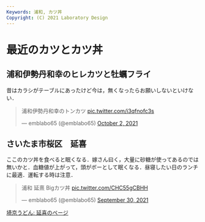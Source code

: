 ```yaml
---
Keywords: 浦和, カツ丼 
Copyright: (C) 2021 Laboratory Design
---
```


# 最近のカツとカツ丼

## 浦和伊勢丹和幸のヒレカツと牡蠣フライ

昔はカラシがテーブルにあったけど今は，無くなったらお願いしないといけない．
<blockquote class="twitter-tweet"><p lang="ja" dir="ltr">浦和伊勢丹和幸のトンカツ <a href="https://t.co/i3qfnofc3s">pic.twitter.com/i3qfnofc3s</a></p>&mdash; emblabo65 (@emblabo65) <a href="https://twitter.com/emblabo65/status/1444249310250496005?ref_src=twsrc%5Etfw">October 2, 2021</a></blockquote> <script async src="https://platform.twitter.com/widgets.js" charset="utf-8"></script>

## さいたま市桜区　延喜

ここのカツ丼を食べると眠くなる．嫁さん曰く，大量に砂糖が使ってあるのでは無いかと．血糖値が上がって，頭がボーとして眠くなる．昼寝したい日のランチに最適．運転する時は注意．
<blockquote class="twitter-tweet"><p lang="ja" dir="ltr">浦和 延熹 Bigカツ丼 <a href="https://t.co/CHC55gCBHH">pic.twitter.com/CHC55gCBHH</a></p>&mdash; emblabo65 (@emblabo65) <a href="https://twitter.com/emblabo65/status/1443498232252809217?ref_src=twsrc%5Etfw">September 30, 2021</a></blockquote> <script async src="https://platform.twitter.com/widgets.js" charset="utf-8"></script>

[埼京うどん: 延喜のページ](https://www.udonsearch.com/engi/)

